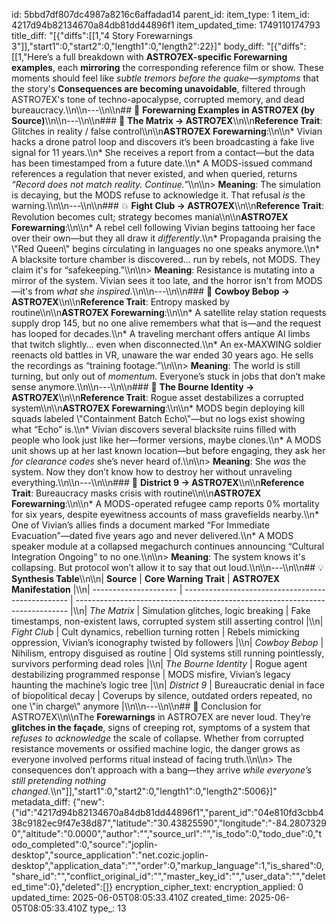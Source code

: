 id: 5bbd7df807dc4987a8216c6affadad14
parent_id: 
item_type: 1
item_id: 4217d94b82134670a84db81dd44896f1
item_updated_time: 1749110174793
title_diff: "[{\"diffs\":[[1,\"4 Story Forewarnings 3\"]],\"start1\":0,\"start2\":0,\"length1\":0,\"length2\":22}]"
body_diff: "[{\"diffs\":[[1,\"Here’s a full breakdown with **ASTRO7EX-specific Forewarning examples**, each **mirroring** the corresponding reference film or show. These moments should feel like *subtle tremors before the quake*—*symptoms* that the story's **Consequences are becoming unavoidable**, filtered through ASTRO7EX's tone of techno-apocalypse, corrupted memory, and dead bureaucracy.\\\n\\\n---\\\n\\\n## 🔧 **Forewarning Examples in ASTRO7EX (by Source)**\\\n\\\n---\\\n\\\n### 🧠 **The Matrix → ASTRO7EX**\\\n\\\n**Reference Trait**: Glitches in reality / false control\\\n\\\n**ASTRO7EX Forewarning**:\\\n\\\n* Vivian hacks a drone patrol loop and discovers it’s been broadcasting a fake live signal for 11 years.\\\n* She receives a report from a contact—but the data has been timestamped from a future date.\\\n* A MODS-issued command references a regulation that never existed, and when queried, returns *“Record does not match reality. Continue.”*\\\n\\\n> **Meaning**: The simulation is decaying, but the MODS refuse to acknowledge it. That refusal *is* the warning.\\\n\\\n---\\\n\\\n### 💥 **Fight Club → ASTRO7EX**\\\n\\\n**Reference Trait**: Revolution becomes cult; strategy becomes mania\\\n\\\n**ASTRO7EX Forewarning**:\\\n\\\n* A rebel cell following Vivian begins tattooing her face over their own—but they all draw it *differently*.\\\n* Propaganda praising the \\\"Red Queen\\\" begins circulating in languages no one speaks anymore.\\\n* A blacksite torture chamber is discovered… run by rebels, not MODS. They claim it's for “safekeeping.”\\\n\\\n> **Meaning**: Resistance is mutating into a mirror of the system. Vivian sees it too late, and the horror isn't from MODS—it's from *what she inspired*.\\\n\\\n---\\\n\\\n### 🎷 **Cowboy Bebop → ASTRO7EX**\\\n\\\n**Reference Trait**: Entropy masked by routine\\\n\\\n**ASTRO7EX Forewarning**:\\\n\\\n* A satellite relay station requests supply drop 145, but no one alive remembers what that is—and the request has looped for decades.\\\n* A traveling merchant offers antique AI limbs that twitch slightly… even when disconnected.\\\n* An ex-MAXWING soldier reenacts old battles in VR, unaware the war ended 30 years ago. He sells the recordings as “training footage.”\\\n\\\n> **Meaning**: The world is still turning, but only out of *momentum*. Everyone’s stuck in jobs that don’t make sense anymore.\\\n\\\n---\\\n\\\n### 🔫 **The Bourne Identity → ASTRO7EX**\\\n\\\n**Reference Trait**: Rogue asset destabilizes a corrupted system\\\n\\\n**ASTRO7EX Forewarning**:\\\n\\\n* MODS begin deploying kill squads labeled \\\"Containment Batch Echo\\\"—but no logs exist showing what “Echo” is.\\\n* Vivian discovers several blacksite ruins filled with people who look just like her—former versions, maybe clones.\\\n* A MODS unit shows up at her last known location—but before engaging, they ask her *for clearance codes* she’s never heard of.\\\n\\\n> **Meaning**: She *was* the system. Now they don’t know how to destroy her without unraveling everything.\\\n\\\n---\\\n\\\n### 🧪 **District 9 → ASTRO7EX**\\\n\\\n**Reference Trait**: Bureaucracy masks crisis with routine\\\n\\\n**ASTRO7EX Forewarning**:\\\n\\\n* A MODS-operated refugee camp reports 0% mortality for six years, despite eyewitness accounts of mass gravefields nearby.\\\n* One of Vivian’s allies finds a document marked “For Immediate Evacuation”—dated five years ago and never delivered.\\\n* A MODS speaker module at a collapsed megachurch continues announcing “Cultural Integration Ongoing” to no one.\\\n\\\n> **Meaning**: The system knows it's collapsing. But protocol won’t allow it to say that out loud.\\\n\\\n---\\\n\\\n## 💡 **Synthesis Table**\\\n\\\n| **Source**            | **Core Warning Trait**                            | **ASTRO7EX Manifestation**                                                   |\\\n| --------------------- | ------------------------------------------------- | ---------------------------------------------------------------------------- |\\\n| *The Matrix*          | Simulation glitches, logic breaking               | Fake timestamps, non-existent laws, corrupted system still asserting control |\\\n| *Fight Club*          | Cult dynamics, rebellion turning rotten           | Rebels mimicking oppression, Vivian’s iconography twisted by followers       |\\\n| *Cowboy Bebop*        | Nihilism, entropy disguised as routine            | Old systems still running pointlessly, survivors performing dead roles       |\\\n| *The Bourne Identity* | Rogue agent destabilizing programmed response     | MODS misfire, Vivian’s legacy haunting the machine’s logic tree              |\\\n| *District 9*          | Bureaucratic denial in face of biopolitical decay | Coverups by silence, outdated orders repeated, no one \\\"in charge\\\" anymore    |\\\n\\\n---\\\n\\\n## 🧠 Conclusion for ASTRO7EX\\\n\\\nThe **Forewarnings** in ASTRO7EX are never loud. They’re **glitches in the façade**, signs of creeping rot, symptoms of a system that *refuses to acknowledge* the scale of collapse. Whether from corrupted resistance movements or ossified machine logic, the danger grows as everyone involved performs ritual instead of facing truth.\\\n\\\n> The consequences don’t approach with a bang—they arrive *while everyone’s still pretending nothing changed.*\\\n\"]],\"start1\":0,\"start2\":0,\"length1\":0,\"length2\":5006}]"
metadata_diff: {"new":{"id":"4217d94b82134670a84db81dd44896f1","parent_id":"04e810fd3cbb438c9182ec9f47e38d87","latitude":"30.43825590","longitude":"-84.28073290","altitude":"0.0000","author":"","source_url":"","is_todo":0,"todo_due":0,"todo_completed":0,"source":"joplin-desktop","source_application":"net.cozic.joplin-desktop","application_data":"","order":0,"markup_language":1,"is_shared":0,"share_id":"","conflict_original_id":"","master_key_id":"","user_data":"","deleted_time":0},"deleted":[]}
encryption_cipher_text: 
encryption_applied: 0
updated_time: 2025-06-05T08:05:33.410Z
created_time: 2025-06-05T08:05:33.410Z
type_: 13